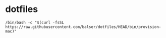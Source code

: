 # dotfiles

```
/bin/bash -c "$(curl -fsSL https://raw.githubusercontent.com/balser/dotfiles/HEAD/bin/provision-mac)"
```
